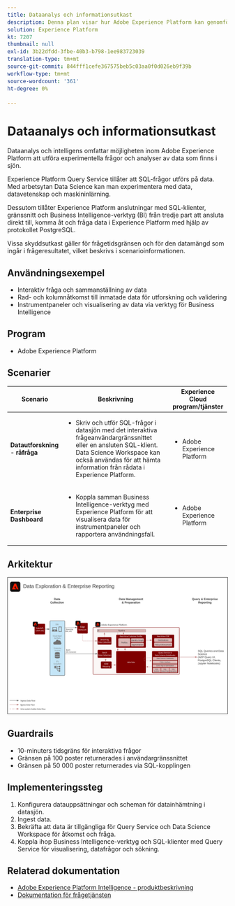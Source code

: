 ```yaml
---
title: Dataanalys och informationsutkast
description: Denna plan visar hur Adobe Experience Platform kan genomföra experimentella frågor och analyser av data som finns i sjön.
solution: Experience Platform
kt: 7207
thumbnail: null
exl-id: 3b22dfdd-3fbe-40b3-b798-1ee983723039
translation-type: tm+mt
source-git-commit: 844fff1cefe367575beb5c03aa0f0d026eb9f39b
workflow-type: tm+mt
source-wordcount: '361'
ht-degree: 0%

---
```


# Dataanalys och informationsutkast

Dataanalys och intelligens omfattar möjligheten inom Adobe Experience Platform att utföra experimentella frågor och analyser av data som finns i sjön.

Experience Platform Query Service tillåter att SQL-frågor utförs på data. Med arbetsytan Data Science kan man experimentera med data, datavetenskap och maskininlärning.

Dessutom tillåter Experience Platform anslutningar med SQL-klienter, gränssnitt och Business Intelligence-verktyg (BI) från tredje part att ansluta direkt till, komma åt och fråga data i Experience Platform med hjälp av protokollet PostgreSQL.

Vissa skyddsutkast gäller för frågetidsgränsen och för den datamängd som ingår i frågeresultatet, vilket beskrivs i scenarioinformationen.

## Användningsexempel

* Interaktiv fråga och sammanställning av data
* Rad- och kolumnåtkomst till inmatade data för utforskning och validering
* Instrumentpaneler och visualisering av data via verktyg för Business Intelligence

## Program

* Adobe Experience Platform

## Scenarier

| Scenario | Beskrivning | Experience Cloud program/tjänster |
|---|---|---|
| **Datautforskning - råfråga** | <ul><li>Skriv och utför SQL-frågor i datasjön med det interaktiva frågeanvändargränssnittet eller en ansluten SQL-klient. Data Science Workspace kan också användas för att hämta information från rådata i Experience Platform.</li></ul> | <ul><li>Adobe Experience Platform</li></ul> |
| **Enterprise Dashboard** | <ul><li>Koppla samman Business Intelligence-verktyg med Experience Platform för att visualisera data för instrumentpaneler och rapportera användningsfall.</li></ul> | <ul><li>Adobe Experience Platform</li></ul> |

## Arkitektur

<img src="assets/dataexplore.svg" alt="Referensarkitektur för Enterprise Data Exploration and Reporting Blueprint" style="border:1px solid #4a4a4a" />

## Guardrails

* 10-minuters tidsgräns för interaktiva frågor
* Gränsen på 100 poster returnerades i användargränssnittet
* Gränsen på 50 000 poster returnerades via SQL-kopplingen

## Implementeringssteg

1. Konfigurera datauppsättningar och scheman för datainhämtning i datasjön.
1. Ingest data.
1. Bekräfta att data är tillgängliga för Query Service och Data Science Workspace för åtkomst och fråga.
1. Koppla ihop Business Intelligence-verktyg och SQL-klienter med Query Service för visualisering, datafrågor och sökning.

## Relaterad dokumentation

* [Adobe Experience Platform Intelligence - produktbeskrivning](https://helpx.adobe.com/legal/product-descriptions/adobe-experience-platform-intelligence---product-description.html)
* [Dokumentation för frågetjänsten](https://experienceleague.adobe.com/docs/experience-platform/query/home.html?lang=en)
